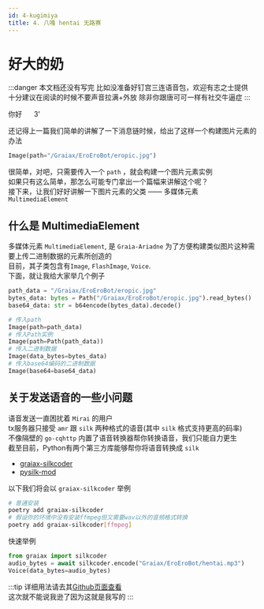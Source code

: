 ```yaml
---
id: 4-kugimiya
title: 4. 八嘎 hentai 无路赛
---
```


# 好大的奶

:::danger
本文档还没有写完  <Curtain>比如没准备好钉宫三连语音包，欢迎<RubyCurtain up="hentai xiong di">有志之士</RubyCurtain>提供</Curtain>  
十分建议在阅读的时候不要声音拉满+外放 <Curtain>除非你跟唐可可一样有社交牛逼症</Curtain>
::: 

<ChatPanel title="GraiaX-Community">
  <ChatMessage name="GraiaX" onright=true>你好</ChatMessage>
  <ChatMessage name="EroEroBot" :avatar="$withBase('/avatar/ero.webp')">
    <SimpleAudio audio="/images/4_夏娜_无路赛_钉宫理惠.mp3"></SimpleAudio> <span style="margin-right:20px;"></span>3'
  </ChatMessage>
</ChatPanel>

还记得上一篇我们简单的讲解了一下消息链时候，给出了这样一个构建图片元素的办法
```python
Image(path="/Graiax/EroEroBot/eropic.jpg")
```
很简单，对吧，只需要传入一个 `path` ，就会构建一个图片元素实例  
如果只有这么简单，那怎么可能专门拿出一个篇幅来讲解这个呢？  
接下来，让我们好好讲解一下图片元素的父类 —— 多媒体元素 `MultimediaElement`


## 什么是 MultimediaElement
多媒体元素 `MultimediaElement`, 是 `Graia-Ariadne` 为了方便构建类似图片这种需要上传二进制数据的元素所创造的  
目前，其子类包含有`Image`, `FlashImage`, `Voice`.  
下面，就让<RubyCurtain up="举例狂魔">我</RubyCurtain>给大家举几个例子  
```python
path_data = "/Graiax/EroEroBot/eropic.jpg"
bytes_data: bytes = Path("/Graiax/EroEroBot/eropic.jpg").read_bytes()
base64_data: str = b64encode(bytes_data).decode()

# 传入path
Image(path=path_data)
# 传入Path实例
Image(path=Path(path_data))
# 传入二进制数据
Image(data_bytes=bytes_data)
# 传入base64编码的二进制数据
Image(base64=base64_data)
```


## 关于发送语音的一些小问题
语音发送一直困扰着 `Mirai` 的用户  
tx服务器只接受 `amr` 跟 `silk` 两种格式的语音(其中 `silk` 格式支持更高的码率)  
不像隔壁的 `go-cqhttp` 内置了语音转换器帮你转换语音，我们只能自力更生  
截至目前，Python有两个第三方库能够帮你将语音转换成 `silk`

- [graiax-silkcoder](https://pypi.org/project/graiax-silkcoder/)
- [pysilk-mod](https://pypi.org/project/pysilk-mod/)

以下我们将会以 `graiax-silkcoder` 举例  
```bash
# 普通安装
poetry add graiax-silkcoder
# 假设你的环境中没有安装ffmpeg但又需要wav以外的音频格式转换
poetry add graiax-silkcoder[ffmpeg]
```

快速举例
```python
from graiax import silkcoder
audio_bytes = await silkcoder.encode("Graiax/EroEroBot/hentai.mp3")
Voice(data_bytes=audio_bytes)
```
:::tip
详细用法请去其[Github页面查看](https://pypi.org/project/graiax-silkcoder/)  
这次就不能说我逊了因为<RubyCurtain up="我写的$h!t Mountain">这就是我写的</RubyCurtain>
:::